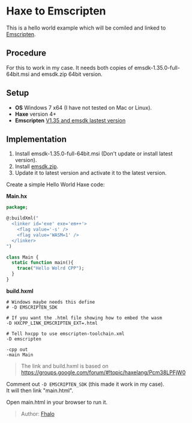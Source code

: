 [tags]: / "Haxe, Emscripten"
# Haxe to Emscripten

This is a hello world example which will be comiled and linked to [Emscripten](https://emscripten.org/).

## Procedure

For this to work in my case. It needs both copies of emsdk-1.35.0-full-64bit.msi and emsdk.zip 64bit version.

## Setup

* **OS** Windows 7 x64 (I have not tested on Mac or Linux).  
* **Haxe** version 4+
* **Emscripten** [V1.35 and emsdk lastest version](https://s3.amazonaws.com/mozilla-games/emscripten/releases/emsdk-1.35.0-full-64bit.exe)

## Implementation

1. Install emsdk-1.35.0-full-64bit.msi (Don't update or install latest version).  
2. Install [emsdk.zip](https://emscripten.org/docs/getting_started/downloads.html).  
3. Update it to latest version and activate it to the latest version.  
   
Create a simple Hello World Haxe code:
   
__Main.hx__

```haxe
package;

@:buildXml("
  <linker id='exe' exe='em++'>
    <flag value='-s' />
    <flag value='WASM=1' />
  </linker>
")

class Main {
  static function main(){
    trace("Hello Wolrd CPP");
  }
}
```
    
__build.hxml__
```build
# Windows maybe needs this define
# -D EMSCRIPTEN_SDK

# If you want the .html file showing how to embed the wasm
-D HXCPP_LINK_EMSCRIPTEN_EXT=.html

# Tell hxcpp to use emscripten-toolchain.xml
-D emscripten

-cpp out
-main Main
```
> The link and build.hxml is based on <https://groups.google.com/forum/#!topic/haxelang/Pcm38LPFjW0>  

Comment out `-D EMSCRIPTEN_SDK` (this made it work in my case).  
It will then link "main.html".

Open main.html in your browser to run it.

> Author: [Fhalo](https://github.com/Fhalo48)
